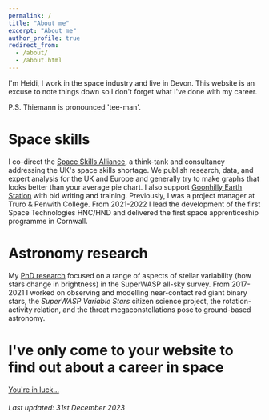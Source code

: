 ```yaml
---
permalink: /
title: "About me"
excerpt: "About me"
author_profile: true
redirect_from: 
  - /about/
  - /about.html
---
```


I'm Heidi, I work in the space industry and live in Devon. This website is an excuse to note things down so I don't forget what I've done with my career.

P.S. Thiemann is pronounced 'tee-man'.

Space skills
======

I co-direct the [Space Skills Alliance](https://spaceskills.org/), a think-tank and consultancy addressing the UK's space skills shortage. We publish research, data, and expert analysis for the UK and Europe and generally try to make graphs that looks better than your average pie chart. I also support [Goonhilly Earth Station](https://www.goonhilly.org/) with bid writing and training. Previously, I was a project manager at Truro & Penwith College. From 2021-2022 I lead the development of the first Space Technologies HNC/HND and delivered the first space apprenticeship programme in Cornwall.

Astronomy research
======

My [PhD research](https://heidithiemann.github.io/research/) focused on a range of aspects of stellar variability (how stars change in brightness) in the SuperWASP all-sky survey. From 2017-2021 I worked on observing and modelling near-contact red giant binary stars, the _SuperWASP Variable Stars_ citizen science project, the rotation-activity relation, and the threat megaconstellations pose to ground-based astronomy.

I've only come to your website to find out about a career in space
======

[You're in luck...](https://heidithiemann.github.io/spacecareers/)


###### _Last updated: 31st December 2023_ 

